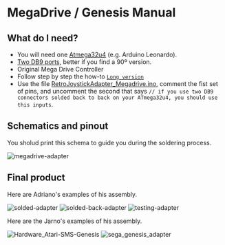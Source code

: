 # MegaDrive / Genesis Manual

## What do I need?
- You will need one [Atmega32u4](https://pt.aliexpress.com/item/New-Pro-Micro-ATmega32U4-5V-16MHz-Module-with-2-row-pin-header-For-Leonardo-best-quality/32273120508.html?spm=2114.13010608.0.0.Uv843y&detailNewVersion=&categoryId=400103) (e.g. Arduino Leonardo).
- [Two DB9 ports](https://pt.aliexpress.com/item/Type-DR9-90-degrees-bend-DR9-male-head-needle-serial-port-and-seat-DB9-RS232-9/32706812789.html?spm=2114.13010608.0.0.1YtDRt), better if you find a 90º version.
- Original Mega Drive Controller
- Follow step by step the how-to [`Long version`](https://github.com/mcgurk/Arduino-USB-HID-RetroJoystickAdapter)
- Use the file [RetroJoystickAdapter_Megadrive.ino](https://raw.githubusercontent.com/mcgurk/Arduino-USB-HID-RetroJoystickAdapter/master/RetroJoystickAdapter_Megadrive.ino), comment the fist set of pins, and uncomment the second that says `// if you use two DB9 connectors solded back to back on your ATmega32u4, you should use this inputs`.

## Schematics and pinout

You sholud print this schema to guide you during the soldering process.

![megadrive-adapter](https://raw.githubusercontent.com/mcgurk/Arduino-USB-HID-RetroJoystickAdapter/master/megadrive/pinout.jpg)



## Final product

Here are Adriano's examples of his assembly.

![solded-adapter](https://raw.githubusercontent.com/mcgurk/Arduino-USB-HID-RetroJoystickAdapter/master/megadrive/atmega_solded.jpg)
![solded-back-adapter](https://raw.githubusercontent.com/mcgurk/Arduino-USB-HID-RetroJoystickAdapter/master/megadrive/atmega_solded_back.jpg)
![testing-adapter](https://raw.githubusercontent.com/mcgurk/Arduino-USB-HID-RetroJoystickAdapter/master/megadrive/atmega_testing.jpg)

Here are the Jarno's examples of his assembly.

![Hardware_Atari-SMS-Genesis](https://raw.githubusercontent.com/mcgurk/Arduino-USB-HID-RetroJoystickAdapter/master/Hardware/Hardware_Atari-SMS-Genesis.jpg)
![sega_genesis_adapter](https://raw.githubusercontent.com/mcgurk/Arduino-USB-HID-RetroJoystickAdapter/master/Images/sega_genesis_adapter.jpg)
